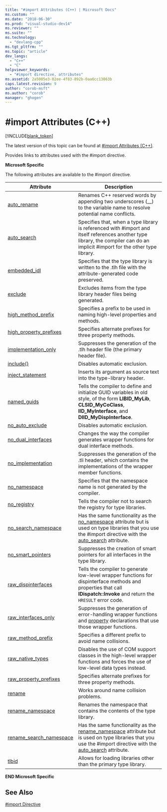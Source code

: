 ```yaml
---
title: "#import Attributes (C++) | Microsoft Docs"
ms.custom: ""
ms.date: "2018-06-30"
ms.prod: "visual-studio-dev14"
ms.reviewer: ""
ms.suite: ""
ms.technology: 
  - "devlang-cpp"
ms.tgt_pltfrm: ""
ms.topic: "article"
dev_langs: 
  - "C++"
  - "C"
helpviewer_keywords: 
  - "#import directive, attributes"
ms.assetid: 2a5085e3-82ee-4f83-892b-0aa6cc13863b
caps.latest.revision: 9
author: "corob-msft"
ms.author: "corob"
manager: "ghogen"
---
```

# #import Attributes (C++)
[!INCLUDE[blank_token](../includes/blank-token.md)]

The latest version of this topic can be found at [#import Attributes (C++)](https://docs.microsoft.com/cpp/preprocessor/hash-import-attributes-cpp).  
  
Provides links to attributes used with the #import directive.  
  
 **Microsoft Specific**  
  
 The following attributes are available to the #import directive.  
  
|Attribute|Description|  
|---------------|-----------------|  
|[auto_rename](../preprocessor/auto-rename.md)|Renames C++ reserved words by appending two underscores (__) to the variable name to resolve potential name conflicts.|  
|[auto_search](../preprocessor/auto-search.md)|Specifies that, when a type library is referenced with #import and itself references another type library, the compiler can do an implicit #import for the other type library.|  
|[embedded_idl](../preprocessor/embedded-idl.md)|Specifies that the type library is written to the .tlh file with the attribute-generated code preserved.|  
|[exclude](../preprocessor/exclude-hash-import.md)|Excludes items from the type library header files being generated.|  
|[high_method_prefix](../preprocessor/high-method-prefix.md)|Specifies a prefix to be used in naming high-level properties and methods.|  
|[high_property_prefixes](../preprocessor/high-property-prefixes.md)|Specifies alternate prefixes for three property methods.|  
|[implementation_only](../preprocessor/implementation-only.md)|Suppresses the generation of the .tlh header file (the primary header file).|  
|[include()](../preprocessor/include-parens.md)|Disables automatic exclusion.|  
|[inject_statement](../preprocessor/inject-statement.md)|Inserts its argument as source text into the type-library header.|  
|[named_guids](../preprocessor/named-guids.md)|Tells the compiler to define and initialize GUID variables in old style, of the form **LIBID_MyLib**, **CLSID_MyCoClass**, **IID_MyInterface**, and **DIID_MyDispInterface**.|  
|[no_auto_exclude](../preprocessor/no-auto-exclude.md)|Disables automatic exclusion.|  
|[no_dual_interfaces](../preprocessor/no-dual-interfaces.md)|Changes the way the compiler generates wrapper functions for dual interface methods.|  
|[no_implementation](../preprocessor/no-implementation.md)|Suppresses the generation of the .tli header, which contains the implementations of the wrapper member functions.|  
|[no_namespace](../preprocessor/no-namespace.md)|Specifies that the namespace name is not generated by the compiler.|  
|[no_registry](../preprocessor/no-registry.md)|Tells the compiler not to search the registry for type libraries.|  
|[no_search_namespace](../preprocessor/no-search-namespace.md)|Has the same functionality as the [no_namespace](../preprocessor/no-namespace.md) attribute but is used on type libraries that you use the #import directive with the [auto_search](../preprocessor/auto-search.md) attribute.|  
|[no_smart_pointers](../preprocessor/no-smart-pointers.md)|Suppresses the creation of smart pointers for all interfaces in the type library.|  
|[raw_dispinterfaces](../preprocessor/raw-dispinterfaces.md)|Tells the compiler to generate low-level wrapper functions for dispinterface methods and properties that call **IDispatch::Invoke** and return the `HRESULT` error code.|  
|[raw_interfaces_only](../preprocessor/raw-interfaces-only.md)|Suppresses the generation of error-handling wrapper functions and [property](../cpp/property-cpp.md) declarations that use those wrapper functions.|  
|[raw_method_prefix](../preprocessor/raw-method-prefix.md)|Specifies a different prefix to avoid name collisions.|  
|[raw_native_types](../preprocessor/raw-native-types.md)|Disables the use of COM support classes in the high-level wrapper functions and forces the use of low-level data types instead.|  
|[raw_property_prefixes](../preprocessor/raw-property-prefixes.md)|Specifies alternate prefixes for three property methods.|  
|[rename](../preprocessor/rename-hash-import.md)|Works around name collision problems.|  
|[rename_namespace](../preprocessor/rename-namespace.md)|Renames the namespace that contains the contents of the type library.|  
|[rename_search_namespace](../preprocessor/rename-search-namespace.md)|Has the same functionality as the [rename_namespace](../preprocessor/rename-namespace.md) attribute but is used on type libraries that you use the #import directive with the [auto_search](../preprocessor/auto-search.md) attribute.|  
|[tlbid](../preprocessor/tlbid.md)|Allows for loading libraries other than the primary type library.|  
  
 **END Microsoft Specific**  
  
## See Also  
 [#import Directive](../preprocessor/hash-import-directive-cpp.md)



